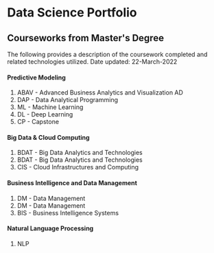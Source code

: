 # Data Science Portfolio
## Courseworks from Master's Degree
The following provides a description of the coursework completed and related technologies utilized. 
Date updated: 22-March-2022

#### Predictive Modeling
1. ABAV - Advanced Business Analytics and Visualization
    AD
3. DAP - Data Analytical Programming
4. ML - Machine Learning
5. DL - Deep Learning
6. CP - Capstone

#### Big Data & Cloud Computing
1. BDAT - Big Data Analytics and Technologies
2. BDAT - Big Data Analytics and Technologies
3. CIS - Cloud Infrastructures and Computing

#### Business Intelligence and Data Management
1. DM - Data Management
2. DM - Data Management
3. BIS - Business Intelligence Systems

#### Natural Language Processing
1. NLP
